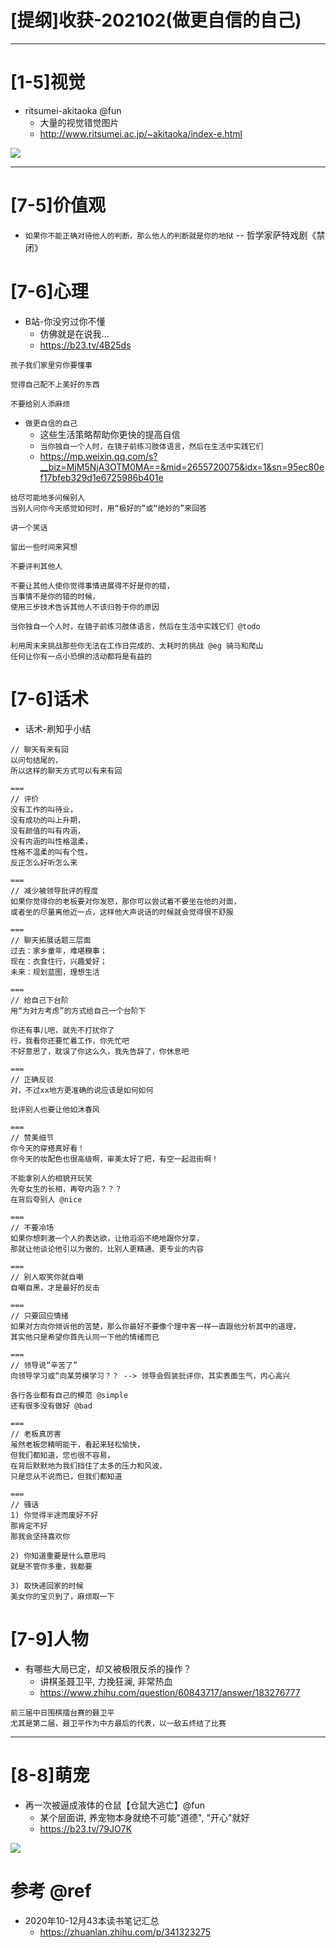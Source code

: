 # [提纲]收获-202102(做更自信的自己)

---

# [1-5]视觉

- ritsumei-akitaoka @fun
  - 大量的视觉错觉图片
  - http://www.ritsumei.ac.jp/~akitaoka/index-e.html

![](http://luo0412.oss-cn-hangzhou.aliyuncs.com/20210228/1052d8208dcc4249bf29d34d8230fdd5.gif)

---

# [7-5]价值观

- `如果你不能正确对待他人的判断，那么他人的判断就是你的地狱` -- 哲学家萨特戏剧《禁闭》

# [7-6]心理

- B站-你没穷过你不懂 
  - 仿佛就是在说我...
  - https://b23.tv/4B25ds

```
孩子我们家里穷你要懂事

觉得自己配不上美好的东西

不要给别人添麻烦
```

- `做更自信的自己` 
  - 这些生活策略帮助你更快的提高自信 
  - `当你独自一个人时，在镜子前练习肢体语言，然后在生活中实践它们`
  - https://mp.weixin.qq.com/s?__biz=MjM5NjA3OTM0MA==&mid=2655720075&idx=1&sn=95ec80ef17bfeb329d1e6725986b401e

```
给尽可能地多问候别人
当别人问你今天感觉如何时，用“极好的”或“绝妙的”来回答

讲一个笑话

留出一些时间来冥想

不要评判其他人

不要让其他人使你觉得事情进展得不好是你的错，
当事情不是你的错的时候，
使用三步技术告诉其他人不该归咎于你的原因

当你独自一个人时，在镜子前练习肢体语言，然后在生活中实践它们 @todo

利用周末来挑战那些你无法在工作日完成的、太耗时的挑战 @eg 骑马和爬山
任何让你有一点小恐惧的活动都将是有益的
```

# [7-6]话术

- 话术-刷知乎小结

```
// 聊天有来有回
以问句结尾的，
所以这样的聊天方式可以有来有回

===
// 评价
没有工作的叫待业，
没有成功的叫上升期，
没有颜值的叫有内涵，
没有内涵的叫性格温柔，
性格不温柔的叫有个性。
反正怎么好听怎么来

===
// 减少被领导批评的程度
如果你觉得你的老板要对你发怒，那你可以尝试着不要坐在他的对面，
或者坐的尽量离他近一点，这样他大声说话的时候就会觉得很不舒服

===
// 聊天拓展话题三层面
过去：家乡童年，难堪糗事；
现在：衣食住行，兴趣爱好；
未来：规划蓝图，理想生活

===
// 给自己下台阶
用“为对方考虑”的方式给自己一个台阶下

你还有事儿吧，就先不打扰你了
行，我看你还要忙着工作，你先忙吧
不好意思了，耽误了你这么久，我先告辞了，你休息吧

===
// 正确反驳
对，不过xx地方更准确的说应该是如何如何

批评别人也要让他如沐春风

===
// 赞美细节
你今天的穿搭真好看！
你今天的妆配色也很高级啊，审美太好了把，有空一起逛街啊！

不能拿别人的相貌开玩笑
先夸女生的长相，再夸内涵？？？
在背后夸别人 @nice

===
// 不要冷场
如果你想刺激一个人的表达欲，让他滔滔不绝地跟你分享，
那就让他谈论他引以为傲的、比别人更精通、更专业的内容

===
// 别人取笑你就自嘲
自嘲自黑，才是最好的反击

===
// 只要回应情绪
如果对方向你倾诉他的苦楚，那么你最好不要像个理中客一样一直跟他分析其中的道理，
其实他只是希望你首先认同一下他的情绪而已

===
// 领导说“辛苦了”
向领导学习或“向某劳模学习？？ --> 领导会假装批评你，其实表面生气，内心高兴

各行各业都有自己的模范 @simple
还有很多没有做好 @bad

===
// 老板真厉害
虽然老板您精明能干，看起来轻松愉快，
但我们都知道，您也很不容易，
在背后默默地为我们挡住了太多的压力和风波，
只是您从不说而已，但我们都知道

===
// 骚话
1) 你觉得半途而废好不好
那肯定不好
那我会坚持喜欢你

2) 你知道重要是什么意思吗
就是不管你多重，我都要

3) 取快递回家的时候
美女你的宝贝到了，麻烦取一下
```

# [7-9]人物

- 有哪些大局已定，却又被极限反杀的操作？
  - 讲棋圣聂卫平, 力挽狂澜, 非常热血
  - https://www.zhihu.com/question/60843717/answer/183276777

```
前三届中日围棋擂台赛的聂卫平 
尤其是第二届，聂卫平作为中方最后的代表，以一敌五终结了比赛
```

---

# [8-8]萌宠

- 再一次被逼成液体的仓鼠【仓鼠大逃亡】@fun
  - 某个层面讲, 养宠物本身就绝不可能"道德", "开心"就好
  - https://b23.tv/79JO7K

![](http://luo0412.oss-cn-hangzhou.aliyuncs.com/20210228/4adfcc677b514eb780c9377d8238e3e4.png)

# 参考 @ref

- 2020年10-12月43本读书笔记汇总
  - https://zhuanlan.zhihu.com/p/341323275